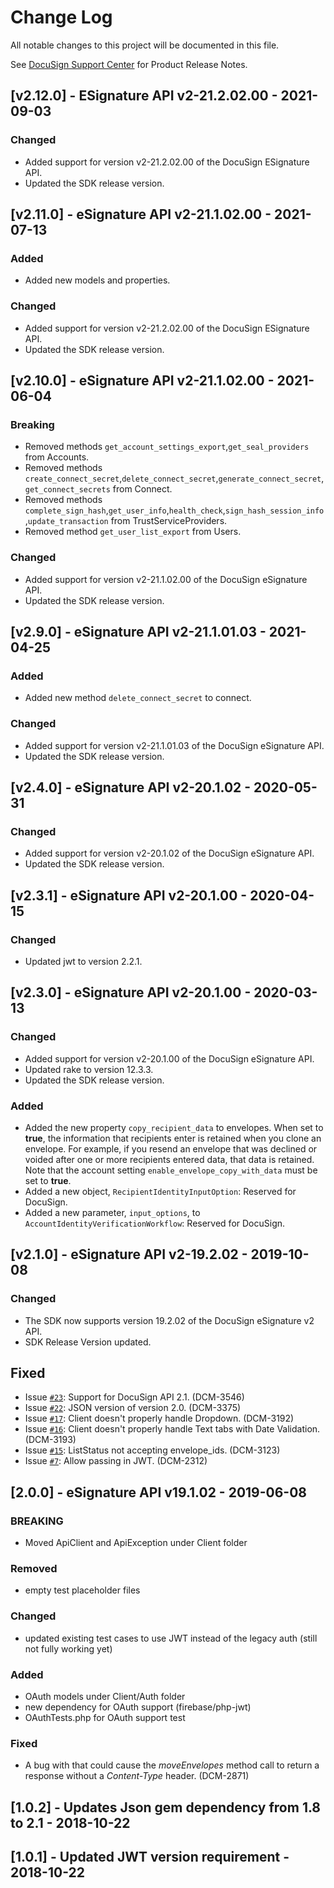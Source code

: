 # Change Log
All notable changes to this project will be documented in this file.

See [DocuSign Support Center](https://support.docusign.com/en/releasenotes/) for Product Release Notes.

## [v2.12.0] - ESignature API v2-21.2.02.00 - 2021-09-03
### Changed
- Added support for version v2-21.2.02.00 of the DocuSign ESignature API.
- Updated the SDK release version.

## [v2.11.0] - eSignature API v2-21.1.02.00 - 2021-07-13
### Added
- Added new models and properties.
### Changed
- Added support for version v2-21.2.02.00 of the DocuSign ESignature API.
- Updated the SDK release version.

## [v2.10.0] - eSignature API v2-21.1.02.00 - 2021-06-04
### Breaking
- Removed methods `get_account_settings_export`,`get_seal_providers` from Accounts.
- Removed methods `create_connect_secret`,`delete_connect_secret`,`generate_connect_secret`,`get_connect_secrets` from Connect.
- Removed methods `complete_sign_hash`,`get_user_info`,`health_check`,`sign_hash_session_info`,`update_transaction` from TrustServiceProviders.
- Removed method `get_user_list_export` from Users.
### Changed
- Added support for version v2-21.1.02.00 of the DocuSign eSignature API.
- Updated the SDK release version.

## [v2.9.0] - eSignature API v2-21.1.01.03 - 2021-04-25
### Added
- Added new method `delete_connect_secret` to connect.
### Changed
- Added support for version v2-21.1.01.03 of the DocuSign eSignature API.
- Updated the SDK release version.

## [v2.4.0] - eSignature API v2-20.1.02 - 2020-05-31
### Changed
- Added support for version v2-20.1.02 of the DocuSign eSignature API.
- Updated the SDK release version.

## [v2.3.1] - eSignature API v2-20.1.00 - 2020-04-15
### Changed
- Updated jwt to version 2.2.1.

## [v2.3.0] - eSignature API v2-20.1.00 - 2020-03-13
### Changed
- Added support for version v2-20.1.00 of the DocuSign eSignature API.
- Updated rake to version 12.3.3.
- Updated the SDK release version.
### Added
- Added the new property `copy_recipient_data` to envelopes. When set to **true**, the information that recipients enter is retained when you clone an envelope. For example, if you resend an envelope that was declined or voided after one or more recipients entered data, that data is retained. Note that the account setting `enable_envelope_copy_with_data` must be set to **true**.
- Added a new object, `RecipientIdentityInputOption`: Reserved for DocuSign.
- Added a new parameter, `input_options`, to `AccountIdentityVerificationWorkflow`: Reserved for DocuSign.

## [v2.1.0] - eSignature API v2-19.2.02 - 2019-10-08
### Changed
- The SDK now supports version 19.2.02 of the DocuSign eSignature v2 API.
- SDK Release Version updated.
## Fixed
- Issue [`#23`](https://github.com/docusign/docusign-ruby-client/issues/23): Support for DocuSign API 2.1. (DCM-3546)
- Issue [`#22`](https://github.com/docusign/docusign-ruby-client/issues/22): JSON version of version 2.0. (DCM-3375)
- Issue [`#17`](https://github.com/docusign/docusign-ruby-client/issues/17): Client doesn't properly handle Dropdown. (DCM-3192)
- Issue [`#16`](https://github.com/docusign/docusign-ruby-client/issues/16): Client doesn't properly handle Text tabs with Date Validation. (DCM-3193)
- Issue [`#15`](https://github.com/docusign/docusign-ruby-client/issues/15): ListStatus not accepting envelope_ids. (DCM-3123)
- Issue [`#7`](https://github.com/docusign/docusign-ruby-client/issues/7): Allow passing in JWT. (DCM-2312)

## [2.0.0] - eSignature API v19.1.02 - 2019-06-08
### BREAKING
* Moved ApiClient and ApiException under Client folder
### Removed
* empty test placeholder files
### Changed
* updated existing test cases to use JWT instead of the legacy auth (still not fully working yet)
### Added
* OAuth models under Client/Auth folder
* new dependency for OAuth support (firebase/php-jwt)
* OAuthTests.php for OAuth support test
### Fixed
* A bug with that could cause the *moveEnvelopes* method call to return a response without a *Content-Type* header. (DCM-2871)

## [1.0.2] - Updates Json gem dependency from 1.8 to 2.1 - 2018-10-22

## [1.0.1] - Updated JWT version requirement - 2018-10-22
